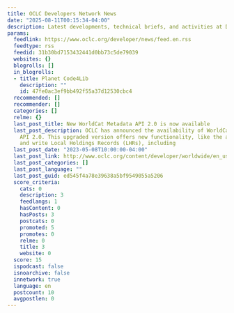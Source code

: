 ```yaml
---
title: OCLC Developers Network News
date: "2025-08-11T00:15:34-04:00"
description: Latest developments, technical briefs, and activities at Developer Network
params:
  feedlink: https://www.oclc.org/developer/news/feed.en.rss
  feedtype: rss
  feedid: 31b30bd7153432441d0bb73c5de79039
  websites: {}
  blogrolls: []
  in_blogrolls:
  - title: Planet Code4Lib
    description: ""
    id: 47fe0ac3ef9bb492f55a37d12530cbc4
  recommended: []
  recommender: []
  categories: []
  relme: {}
  last_post_title: New WorldCat Metadata API 2.0 is now available
  last_post_description: OCLC has announced the availability of WorldCat Metadata
    API 2.0. This upgraded version offers new functionality, like the ability to read
    and write Local Holdings Records (LHRs), including
  last_post_date: "2023-05-08T10:00:00-04:00"
  last_post_link: http://www.oclc.org/content/developer/worldwide/en_us/news/2023/worldcat-metadata-api-2-release.html
  last_post_categories: []
  last_post_language: ""
  last_post_guid: ed545f4a78e39638a5bf9549055a5206
  score_criteria:
    cats: 0
    description: 3
    feedlangs: 1
    hasContent: 0
    hasPosts: 3
    postcats: 0
    promoted: 5
    promotes: 0
    relme: 0
    title: 3
    website: 0
  score: 15
  ispodcast: false
  isnoarchive: false
  innetwork: true
  language: en
  postcount: 10
  avgpostlen: 0
---
```

